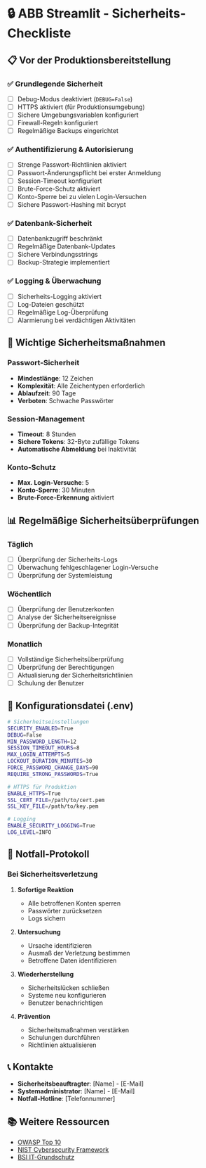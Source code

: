 # 🔒 ABB Streamlit - Sicherheits-Checkliste

## 📋 Vor der Produktionsbereitstellung

### ✅ Grundlegende Sicherheit
- [ ] Debug-Modus deaktiviert (`DEBUG=False`)
- [ ] HTTPS aktiviert (für Produktionsumgebung)
- [ ] Sichere Umgebungsvariablen konfiguriert
- [ ] Firewall-Regeln konfiguriert
- [ ] Regelmäßige Backups eingerichtet

### ✅ Authentifizierung & Autorisierung
- [ ] Strenge Passwort-Richtlinien aktiviert
- [ ] Passwort-Änderungspflicht bei erster Anmeldung
- [ ] Session-Timeout konfiguriert
- [ ] Brute-Force-Schutz aktiviert
- [ ] Konto-Sperre bei zu vielen Login-Versuchen
- [ ] Sichere Passwort-Hashing mit bcrypt

### ✅ Datenbank-Sicherheit
- [ ] Datenbankzugriff beschränkt
- [ ] Regelmäßige Datenbank-Updates
- [ ] Sichere Verbindungsstrings
- [ ] Backup-Strategie implementiert

### ✅ Logging & Überwachung
- [ ] Sicherheits-Logging aktiviert
- [ ] Log-Dateien geschützt
- [ ] Regelmäßige Log-Überprüfung
- [ ] Alarmierung bei verdächtigen Aktivitäten

## 🚨 Wichtige Sicherheitsmaßnahmen

### Passwort-Sicherheit
- **Mindestlänge**: 12 Zeichen
- **Komplexität**: Alle Zeichentypen erforderlich
- **Ablaufzeit**: 90 Tage
- **Verboten**: Schwache Passwörter

### Session-Management
- **Timeout**: 8 Stunden
- **Sichere Tokens**: 32-Byte zufällige Tokens
- **Automatische Abmeldung** bei Inaktivität

### Konto-Schutz
- **Max. Login-Versuche**: 5
- **Konto-Sperre**: 30 Minuten
- **Brute-Force-Erkennung** aktiviert

## 📊 Regelmäßige Sicherheitsüberprüfungen

### Täglich
- [ ] Überprüfung der Sicherheits-Logs
- [ ] Überwachung fehlgeschlagener Login-Versuche
- [ ] Überprüfung der Systemleistung

### Wöchentlich
- [ ] Überprüfung der Benutzerkonten
- [ ] Analyse der Sicherheitsereignisse
- [ ] Überprüfung der Backup-Integrität

### Monatlich
- [ ] Vollständige Sicherheitsüberprüfung
- [ ] Überprüfung der Berechtigungen
- [ ] Aktualisierung der Sicherheitsrichtlinien
- [ ] Schulung der Benutzer

## 🔧 Konfigurationsdatei (.env)

```bash
# Sicherheitseinstellungen
SECURITY_ENABLED=True
DEBUG=False
MIN_PASSWORD_LENGTH=12
SESSION_TIMEOUT_HOURS=8
MAX_LOGIN_ATTEMPTS=5
LOCKOUT_DURATION_MINUTES=30
FORCE_PASSWORD_CHANGE_DAYS=90
REQUIRE_STRONG_PASSWORDS=True

# HTTPS für Produktion
ENABLE_HTTPS=True
SSL_CERT_FILE=/path/to/cert.pem
SSL_KEY_FILE=/path/to/key.pem

# Logging
ENABLE_SECURITY_LOGGING=True
LOG_LEVEL=INFO
```

## 🚨 Notfall-Protokoll

### Bei Sicherheitsverletzung
1. **Sofortige Reaktion**
   - Alle betroffenen Konten sperren
   - Passwörter zurücksetzen
   - Logs sichern

2. **Untersuchung**
   - Ursache identifizieren
   - Ausmaß der Verletzung bestimmen
   - Betroffene Daten identifizieren

3. **Wiederherstellung**
   - Sicherheitslücken schließen
   - Systeme neu konfigurieren
   - Benutzer benachrichtigen

4. **Prävention**
   - Sicherheitsmaßnahmen verstärken
   - Schulungen durchführen
   - Richtlinien aktualisieren

## 📞 Kontakte

- **Sicherheitsbeauftragter**: [Name] - [E-Mail]
- **Systemadministrator**: [Name] - [E-Mail]
- **Notfall-Hotline**: [Telefonnummer]

## 📚 Weitere Ressourcen

- [OWASP Top 10](https://owasp.org/www-project-top-ten/)
- [NIST Cybersecurity Framework](https://www.nist.gov/cyberframework)
- [BSI IT-Grundschutz](https://www.bsi.bund.de/DE/Themen/ITGrundschutz/itgrundschutz_node.html)
